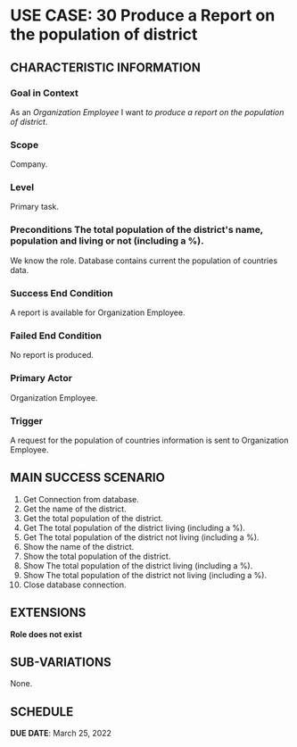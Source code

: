 # USE CASE: 30 Produce a Report on the population of district
## CHARACTERISTIC INFORMATION

### Goal in Context

As an *Organization Employee* I want *to produce a report on the population of district*.

### Scope

Company.

### Level

Primary task.

### Preconditions The total population of the district's name, population and living or not  (including a %).

We know the role.  Database contains current the population of countries data.

### Success End Condition

A report is available for Organization Employee.

### Failed End Condition

No report is produced.

### Primary Actor

Organization Employee.

### Trigger

A request for the population of countries information is sent to Organization Employee.

## MAIN SUCCESS SCENARIO

1. Get Connection from database.
2. Get the name of the district.
3. Get the total population of the district.
4. Get The total population of the district living (including a %).
5. Get The total population of the district not living (including a %).
6. Show the name of the district.
3. Show the total population of the district.
4. Show The total population of the district living (including a %).
5. Show The total population of the district not living (including a %).
7. Close database connection.

## EXTENSIONS

**Role does not exist**

## SUB-VARIATIONS

None.

## SCHEDULE

**DUE DATE**: March 25, 2022
